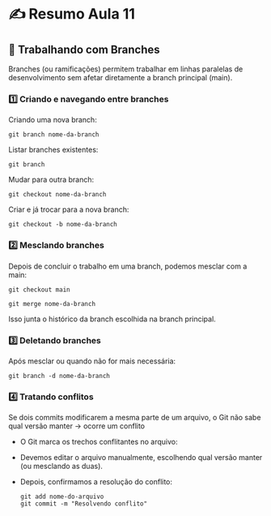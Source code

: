# ✍️ Resumo Aula 11
## 🌿 Trabalhando com Branches
Branches (ou ramificações) permitem trabalhar em linhas paralelas de desenvolvimento sem afetar diretamente a branch principal (main).

### 1️⃣ Criando e navegando entre branches

Criando uma nova branch:

    git branch nome-da-branch

Listar branches existentes:

    git branch

Mudar para outra branch:

    git checkout nome-da-branch

Criar e já trocar para a nova branch:

    git checkout -b nome-da-branch

### 2️⃣ Mesclando branches
Depois de concluir o trabalho em uma branch, podemos mesclar com a main:
    
    git checkout main
    
    git merge nome-da-branch

Isso junta o histórico da branch escolhida na branch principal.

### 3️⃣ Deletando branches

Após mesclar ou quando não for mais necessária:

    git branch -d nome-da-branch

### 4️⃣ Tratando conflitos

Se dois commits modificarem a mesma parte de um arquivo, o Git não sabe qual versão manter → ocorre um conflito

- O Git marca os trechos conflitantes no arquivo:
  
- Devemos editar o arquivo manualmente, escolhendo qual versão manter (ou mesclando as duas).
  
- Depois, confirmamos a resolução do conflito:
  
      git add nome-do-arquivo
      git commit -m "Resolvendo conflito"
